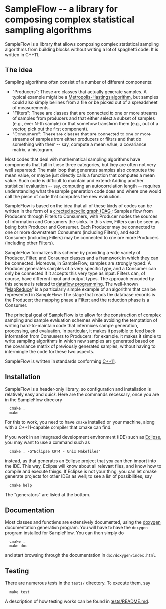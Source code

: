 SampleFlow -- a library for composing complex statistical sampling algorithms
=============================================================================

SampleFlow is a library that allows composing complex statistical sampling
algorithms from building blocks without writing a lot of spaghetti
code. It is written in C++11.


## The idea

Sampling algorithms often consist of a number of different components:

* "Producers": These are classes that actually generate
  samples. A typical example might be a [Metropolis-Hastings
  algorithm](https://en.wikipedia.org/wiki/Metropolis%E2%80%93Hastings_algorithm),
  but samples could also simply be lines from a file or be picked out
  of a spreadsheet of measurements.
* "Filters": These are classes that are connected to one or more
  streams of samples from producers and that either select a subset of
  samples (e.g., ever N-th sample) or that somehow transform them
  (e.g., out of a vector, pick out the first component).
* "Consumers": These are classes that are connected to one or more
  streams of samples from either producers or filters and that do
  something with them -- say, compute a mean value, a covariance
  matrix, a histogram.

Most codes that deal with mathematical sampling algorithms have
components that fall in these three categories, but they are often not
very well separated: The main loop that generates samples also
computes the mean value, or maybe just directly calls a function that
computes a mean value. Such code is difficult to maintain and extend:
Adding another statistical evaluation -- say, computing an
autocorrelation length -- requires understanding what the sample
generation code does and where one would call the piece of code that
computes the new evaluation.

SampleFlow is based on the idea that all of these kinds of codes can
be written in the form of a [directed acyclic graph
(DAG)](https://en.wikipedia.org/wiki/Directed_acyclic_graph): Samples
flow from Producers through Filters to Consumers, with Producer nodes
the sources of information and Consumers the sinks. In this view,
Filters can be seen as being both Producer and Consumer. Each Producer
may be connected to one or more downstream Consumers (including
Filters), and each Consumer (including Filters) may be connected to
one ore more Producers (including other Filters).

SampleFlow formalizes this scheme by providing a wide variety of
Producer, Filter, and Consumer classes and a framework in which they
can be connected. Moreover, in SampleFlow, samples are strongly typed:
A Producer generates samples of a very specific type, and a Consumer
can only be connected if it accepts this very type as input. Filters
can, of course, have different input and output types. The approach
encoded by this scheme is related to [dataflow
programming](https://en.wikipedia.org/wiki/Dataflow). The well-known
"[MapReduce](https://en.wikipedia.org/wiki/MapReduce)" is a particularly
simple example of an algorithm that can be represented in SampleFlow:
The stage that reads the database records is the Producer; the mapping
phase a Filter; and the reduction phase is a Consumer.

The principal goal of SampleFlow is to allow for the construction of
complex sampling and sample evaluation schemes while avoiding the
temptation of writing hard-to-maintain code that intermixes sample
generation, processing, and evaluation. In particular, it makes it
possible to feed back information from Consumers to Producers; for
example, it makes it simple to write sampling algorithms in which new
samples are generated based on the covariance matrix of previously
generated samples, without having to intermingle the code for these
two aspects.

SampleFlow is written in standards conforming
[C++11](https://en.wikipedia.org/wiki/C%2B%2B11).


## Installation

SampleFlow is a header-only library, so configuration and installation
is relatively easy and quick. Here are the commands necessary, once
you are in the SampleFlow directory

```
  cmake .
  make
```

For this to work, you need to have `cmake` installed on your machine,
along with a C++11-capable compiler that cmake can find.

If you work in an integrated development environment (IDE) such as
[Eclipse](https://www.eclipse.org/), you may want to use a command
such as

```
  cmake . -G"Eclipse CDT4 - Unix Makefiles"
```
instead, as that generates an Eclipse project that you can then import
into the IDE. This way, Eclipse will know about all relevant files,
and know how to compile and execute things. If Eclipse is not your
thing, you can let cmake generate projects for other IDEs as well; to
see a list of possibilities, say

```
  cmake help
```

The "generators" are listed at the bottom.



## Documentation

Most classes and functions are extensively documented, using the
[doxygen](http://www.doxygen.nl/) documentation generation
program. You will have to have the `doxygen` program installed for
SampleFlow. You can then simply do

```
  cmake .
  make doc
```

and start browsing through the documentation in `doc/doxygen/index.html`.



## Testing

There are numerous tests in the `tests/` directory. To execute them,
say

```
  make test
```

A description of how testing works can be found in
[tests/README.md](tests/README.md).
